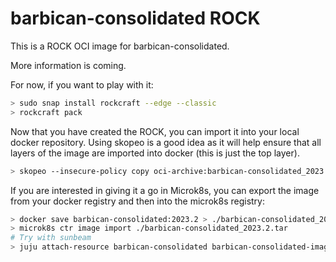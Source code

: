 # barbican-consolidated ROCK

This is a ROCK OCI image for barbican-consolidated.

More information is coming.

For now, if you want to play with it:

```bash
> sudo snap install rockcraft --edge --classic
> rockcraft pack
```

Now that you have created the ROCK, you can import it into
your local docker repository. Using skopeo is a good idea as
it will help ensure that all layers of the image are imported
into docker (this is just the top layer).

```bash
> skopeo --insecure-policy copy oci-archive:barbican-consolidated_2023.2_amd64.rock docker-daemon:barbican-consolidated:2023.2
```

If you are interested in giving it a go in Microk8s, you can
export the image from your docker registry and then into the
microk8s registry:

```bash
> docker save barbican-consolidated:2023.2 > ./barbican-consolidated_2023.2.tar
> microk8s ctr image import ./barbican-consolidated_2023.2.tar
# Try with sunbeam
> juju attach-resource barbican-consolidated barbican-consolidated-image=barbican-consolidated:2023.2
```
